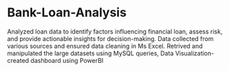 # Bank-Loan-Analysis
Analyzed loan data to identify factors influencing financial loan, assess risk, and provide actionable insights for decision-making.
Data collected from various sources and ensured data cleaning in Ms Excel. Retrived and manipulated the large datasets using MySQL queries, Data Visualization- created dashboard using PowerBI 
